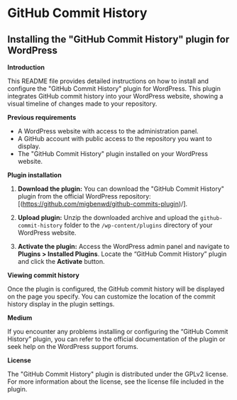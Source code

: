 <h1> GitHub Commit History </h1>

## Installing the "GitHub Commit History" plugin for WordPress

**Introduction**

This README file provides detailed instructions on how to install and configure the "GitHub Commit History" plugin for WordPress. This plugin integrates GitHub commit history into your WordPress website, showing a visual timeline of changes made to your repository.

**Previous requirements**

* A WordPress website with access to the administration panel.
* A GitHub account with public access to the repository you want to display.
* The "GitHub Commit History" plugin installed on your WordPress website.

**Plugin installation**

1. **Download the plugin:** You can download the "GitHub Commit History" plugin from the official WordPress repository: [(https://github.com/migbenwd/github-commits-plugin)/].
  
2. **Upload plugin:** Unzip the downloaded archive and upload the `github-commit-history` folder to the `/wp-content/plugins` directory of your WordPress website.

3. **Activate the plugin:** Access the WordPress admin panel and navigate to **Plugins > Installed Plugins**. Locate the “GitHub Commit History” plugin and click the **Activate** button.

**Viewing commit history**

Once the plugin is configured, the GitHub commit history will be displayed on the page you specify. You can customize the location of the commit history display in the plugin settings.

**Medium**

If you encounter any problems installing or configuring the “GitHub Commit History” plugin, you can refer to the official documentation of the plugin or seek help on the WordPress support forums.

**License**

The "GitHub Commit History" plugin is distributed under the GPLv2 license. For more information about the license, see the license file included in the plugin.
